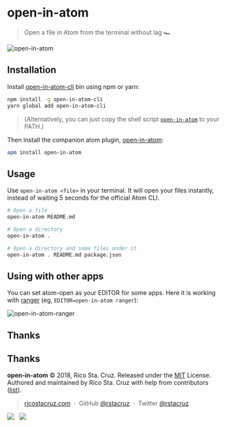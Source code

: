 # open-in-atom

> Open a file in Atom from the terminal without lag 🏎️

![open-in-atom](https://user-images.githubusercontent.com/74385/43037729-87aeccec-8d43-11e8-8509-b64115de0f91.gif)

## Installation

Install [open-in-atom-cli] bin using npm or yarn:

```sh
npm install -g open-in-atom-cli
yarn global add open-in-atom-cli
```

> (Alternatively, you can just copy the shell script [`open-in-atom`](https://github.com/rstacruz/open-in-atom-cli/blob/master/bin/open-in-atom) to your PATH.)

Then install the companion atom plugin, [open-in-atom](https://atom.io/packages/open-in-atom):

```sh
apm install open-in-atom
```

[open-in-atom-cli]: https://github.com/rstacruz/open-in-atom-cli

## Usage

Use `open-in-atom <file>` in your terminal. It will open your files instantly, instead of waiting 5 seconds for the official Atom CLI.

```sh
# Open a file
open-in-atom README.md

# Open a directory
open-in-atom .

# Open a directory and some files under it
open-in-atom . README.md package.json
```

## Using with other apps

You can set atom-open as your EDITOR for some apps. Here it is working with [ranger] (eg, `EDITOR=open-in-atom ranger`):

![open-in-atom-ranger](https://user-images.githubusercontent.com/74385/43037857-c60eabe6-8d44-11e8-9254-23c29826b045.gif)

[ranger]: https://github.com/ranger/ranger

## Thanks

## Thanks

**open-in-atom** © 2018, Rico Sta. Cruz. Released under the [MIT] License.<br>
Authored and maintained by Rico Sta. Cruz with help from contributors ([list][contributors]).

> [ricostacruz.com](http://ricostacruz.com) &nbsp;&middot;&nbsp;
> GitHub [@rstacruz](https://github.com/rstacruz) &nbsp;&middot;&nbsp;
> Twitter [@rstacruz](https://twitter.com/rstacruz)

[![](https://img.shields.io/github/followers/rstacruz.svg?style=social&label=@rstacruz)](https://github.com/rstacruz) &nbsp;
[![](https://img.shields.io/twitter/follow/rstacruz.svg?style=social&label=@rstacruz)](https://twitter.com/rstacruz)

[mit]: http://mit-license.org/
[contributors]: http://github.com/rstacruz/open-in-atom/contributors
